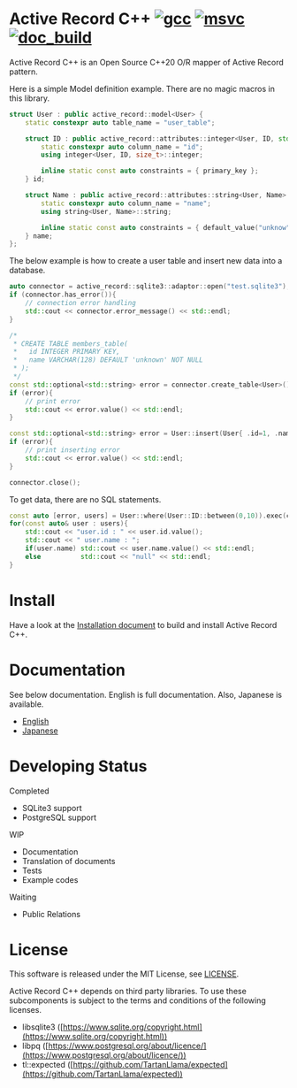 # Active Record C++ [![gcc](https://github.com/akisute514/active_record_cpp/actions/workflows/gcc-test.yml/badge.svg)](https://github.com/akisute514/active_record_cpp/actions/workflows/gcc-test.yml) [![msvc](https://github.com/akisute514/active_record_cpp/actions/workflows/msvc-test.yml/badge.svg)](https://github.com/akisute514/active_record_cpp/actions/workflows/msvc-test.yml) [![doc_build](https://github.com/akisute514/active_record_cpp/actions/workflows/doc_build.yml/badge.svg)](https://github.com/akisute514/active_record_cpp/actions/workflows/doc_build.yml)

Active Record C++ is an Open Source C++20 O/R mapper of Active Record pattern.

Here is a simple Model definition example. There are no magic macros in this library.

```cpp
struct User : public active_record::model<User> {
    static constexpr auto table_name = "user_table";

    struct ID : public active_record::attributes::integer<User, ID, std::size_t> {
        static constexpr auto column_name = "id";
        using integer<User, ID, size_t>::integer;

        inline static const auto constraints = { primary_key };
    } id;

    struct Name : public active_record::attributes::string<User, Name> {
        static constexpr auto column_name = "name";
        using string<User, Name>::string;

        inline static const auto constraints = { default_value("unknow"), length(128) };
    } name;
};
```

The below example is how to create a user table and insert new data into a database.

```cpp
auto connector = active_record::sqlite3::adaptor::open("test.sqlite3");
if (connector.has_error()){
    // connection error handling
    std::cout << connector.error_message() << std::endl;
}

/*
 * CREATE TABLE members_table(
 *   id INTEGER PRIMARY KEY,
 *   name VARCHAR(128) DEFAULT 'unknown' NOT NULL
 * );
 */
const std::optional<std::string> error = connector.create_table<User>();
if (error){
    // print error
    std::cout << error.value() << std::endl;
}

const std::optional<std::string> error = User::insert(User{ .id=1, .name="foo" }).exec(connector);
if (error){
    // print inserting error
    std::cout << error.value() << std::endl;
}

connector.close();
```

To get data, there are no SQL statements.

```cpp
const auto [error, users] = User::where(User::ID::between(0,10)).exec(connector);
for(const auto& user : users){
    std::cout << "user.id : " << user.id.value();
    std::cout << " user.name : ";
    if(user.name) std::cout << user.name.value() << std::endl; 
    else          std::cout << "null" << std::endl;     
}
```


# Install

Have a look at the [Installation document](https://akisute514.github.io/active_record_cpp/en/installation/cmake.html) to build and install Active Record C++.

# Documentation

See below documentation. English is full documentation. Also, Japanese is available.

* [English](https://akisute514.github.io/active_record_cpp/en)
* [Japanese](https://akisute514.github.io/active_record_cpp/ja)

# Developing Status

Completed
* SQLite3 support
* PostgreSQL support

WIP
* Documentation
* Translation of documents
* Tests
* Example codes

Waiting
* Public Relations


# License
This software is released under the MIT License, see [LICENSE](LICENSE).

Active Record C++ depends on third party libraries. To use these subcomponents is subject to the terms and conditions of the following licenses.

* libsqlite3 ([https://www.sqlite.org/copyright.html](https://www.sqlite.org/copyright.html))
* libpq ([https://www.postgresql.org/about/licence/](https://www.postgresql.org/about/licence/))
* tl::expected ([https://github.com/TartanLlama/expected](https://github.com/TartanLlama/expected))